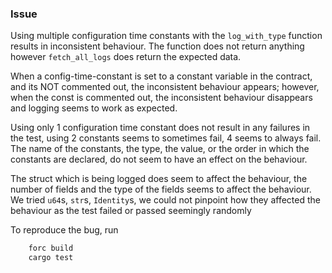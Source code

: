 ### Issue
Using multiple configuration time constants with the `log_with_type` function results in inconsistent behaviour.
The function does not return anything however `fetch_all_logs` does return the expected data.

When a config-time-constant is set to a constant variable in the contract, and its NOT commented out, the inconsistent behaviour appears;
however, when the const is commented out, the inconsistent behaviour disappears and logging seems to work as expected.

Using only 1 configuration time constant does not result in any failures in the test, using 2 constants seems to sometimes fail, 4 seems to always fail.
The name of the constants, the type, the value, or the order in which the constants are declared, do not seem to have an effect on the behaviour.

The struct which is being logged does seem to affect the behaviour, the number of fields and the type of the fields seems to affect the behaviour.
We tried `u64`s, `str`s, `Identity`s, we could not pinpoint how they affected the behaviour as the test failed or passed seemingly randomly

To reproduce the bug, run
```bash
    forc build
    cargo test
```